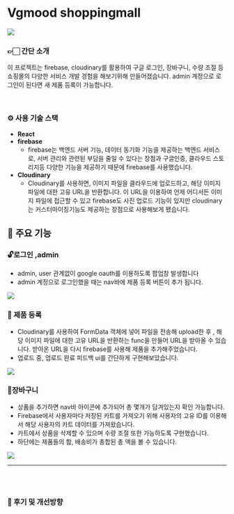 # Vgmood shoppingmall
<img src="https://user-images.githubusercontent.com/93265694/232325823-35da406b-ee33-407b-ac8c-03aaf8585dc1.PNG"/>

<br>

### 👉🏻 간단 소개
이 프로젝트는 firebase, cloudinary를 활용하여 구글 로그인, 장바구니, 수량 조절 등 쇼핑몰의 다양한 서비스 개발 경험을 해보기위해 만들어졌습니다. admin 계정으로 로그인이 된다면 새 제품 등록이 가능합니다. 

<br>

### ⚙️ 사용 기술 스택
- **React**  
- **firebase** 
  - firebase는 백엔드 서버 기능, 데이터 동기화 기능을 제공하는 백엔드 서비스로, 서버 관리와 관련된 부담을 줄일 수    있다는 장점과 구글인증, 클라우드 스토리지등 다양한 기능을 제공하기 때문에 firebase를 사용했습니다. 
- **Cloudinary** 
  - Cloudinary를 사용하면, 이미지 파일을 클라우드에 업로드하고, 해당 이미지 파일에 대한 고유 URL을 반환합니다. 이 URL을 이용하여 언제 어디서든 이미지 파일에 접근할 수 있고 firebase도 사진 업로드 기능이 있지만 cloudinary는 커스터마이징기능도 제공하는 장점으로 사용해보게 됐습니다.
  
  
## 📌 주요 기능

### 🔓로그인 ,admin 
- admin, user 관계없이 google oauth를 이용하도록 팝업창 발생합니다
- admin 계정으로 로그인했을 때는 nav바에 제품 등록 버튼이 추가 됩니다.
<img src="https://user-images.githubusercontent.com/93265694/232329220-17a97ee1-ed7a-4aa1-ba40-d9cdbaf4da07.gif"/>

<br>

### 🧴 제품 등록 
- Cloudinary를 사용하여 FormData 객체에 넣어 파일을 전송해 upload한 후 , 해당 이미지 파일에 대한 고유 URL을 반환하는 func을 만들어
  URL을 받아올 수 있습니다. 받아온 URL을 다시 firebase를 사용해 제품을 추가해주었습니다.
- 업로드 중, 업로드 완료 피드백 ui를 간단하게 구현해보았습니다.
<img src="https://user-images.githubusercontent.com/93265694/232329228-dd5942ac-fcf7-44a9-ae3a-30deecbdc42f.gif"/>

<br>

### 🛒장바구니
- 상품을 추가하면 nav바 아이콘에 추가되어 총 몇개가 담겨있는지 확인 가능합니다.
- Firebase에서 사용자마다 저장된 카트를 가져오기 위해 사용자의 고유 ID를 이용해서 해당 사용자의 카트 데이터를 가져왔습니다.
- 카트에서 상품을 삭제할 수 있으며 수량 조절 또한 가능하도록 구현했습니다.
- 하단에는 제품들의 합, 배송비가 총합된 총 액을 볼 수 있습니다.
<img src="https://user-images.githubusercontent.com/93265694/232329232-cbfe359b-d912-4fd1-8d1b-ed4d7c6c43a7.gif"/>

<hr /> <br /> <br />

### 📝 후기 및 개선방향
